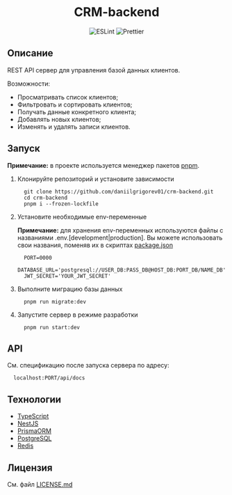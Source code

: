 <h1 align="center">CRM-backend</h1>

<div align="center">
  <img alt="ESLint" src="https://img.shields.io/badge/ESLint-4b3263?style=flat&logo=eslint&logoColor=white">
  <img alt="Prettier" src="https://img.shields.io/badge/Prettier-3658a5?style=flat&logo=prettier&logoColor=f7b93e">
</div>

## Описание

REST API сервер для управления базой данных клиентов.

Возможности:

- Просматривать список клиентов;
- Фильтровать и сортировать клиентов;
- Получать данные конкретного клиента;
- Добавлять новых клиентов;
- Изменять и удалять записи клиентов.

## Запуск

**Примечание:** в проекте используется менеджер пакетов [pnpm](https://pnpm.io/).

1. Клонируйте репозиторий и установите зависимости

   ```
     git clone https://github.com/daniilgrigorev01/crm-backend.git
     cd crm-backend
     pnpm i --frozen-lockfile
   ```

2. Установите необходимые env-переменные

   **Примечание:** для хранения env-переменных используются файлы с названиями .env.[development|production].
   Вы можете использовать свои названия, поменяв их в скриптах [package.json](package.json)

   ```
     PORT=0000
     DATABASE_URL='postgresql://USER_DB:PASS_DB@HOST_DB:PORT_DB/NAME_DB'
     JWT_SECRET='YOUR_JWT_SECRET'
   ```

3. Выполните миграцию базы данных

   ```
     pnpm run migrate:dev
   ```

4. Запустите сервер в режиме разработки

   ```
     pnpm run start:dev
   ```

## API

См. спецификацию после запуска сервера по адресу:

```
  localhost:PORT/api/docs
```

## Технологии

- [TypeScript](https://www.typescriptlang.org/)
- [NestJS](https://nestjs.com/)
- [PrismaORM](https://www.prisma.io/orm)
- [PostgreSQL](https://www.postgresql.org/)
- [Redis](https://redis.io/)

## Лицензия

См. файл [LICENSE.md](LICENSE.md)

